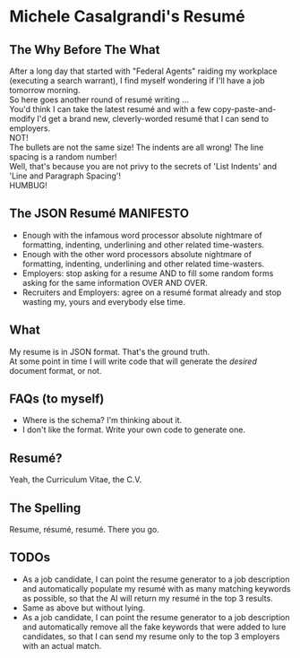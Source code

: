 # Michele Casalgrandi's Resumé
## The Why Before The What
After a long day that started with "Federal Agents" raiding my workplace (executing a search warrant), I find myself wondering if I'll have a job tomorrow morning.  
So here goes another round of resumé writing ...  
You'd think I can take the latest resumé and with a few copy-paste-and-modify I'd get a brand new, cleverly-worded resumé that I can send to employers.  
NOT!  
The bullets are not the same size! The indents are all wrong! The line spacing is a random number!  
Well, that's because you are not privy to the secrets of 'List Indents' and 'Line and Paragraph Spacing'!  
HUMBUG!  
## The JSON Resumé MANIFESTO
- Enough with the infamous word processor absolute nightmare of formatting, indenting, underlining and other related time-wasters.
- Enough with the other word processors absolute nightmare of formatting, indenting, underlining and other related time-wasters.
- Employers: stop asking for a resume AND to fill some random forms asking for the same information OVER AND OVER.
- Recruiters and Employers: agree on a resumé format already and stop wasting my, yours and everybody else time.
## What
My resume is in JSON format.  That's the ground truth.  
At some point in time I will write code that will generate the _desired_ document format, or not.
## FAQs (to myself)
- Where is the schema? I'm thinking about it.  
- I don't like the format. Write your own code to generate one.
## Resumé?
Yeah, the Curriculum Vitae, the C.V.
## The Spelling
Resume, résumé, resumé.  There you go.
## TODOs
- As a job candidate, I can point the resume generator to a job description and automatically populate my resumé with as many matching keywords as possible, so that the AI will return my resumé in the top 3 results.
- Same as above but without lying.
- As a job candidate, I can point the resume generator to a job description and automatically remove all the fake keywords that were added to lure candidates, so that I can send my resume only to the top 3 employers with an actual match.
